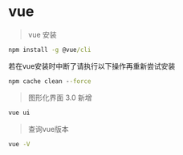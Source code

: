 # vue

> vue 安装

```cmd
npm install -g @vue/cli
```

若在vue安装时中断了请执行以下操作再重新尝试安装

```cmd
npm cache clean --force
```

> 图形化界面 3.0 新增

```cmd
vue ui
```

> 查询vue版本

```cmd
vue -V
```

